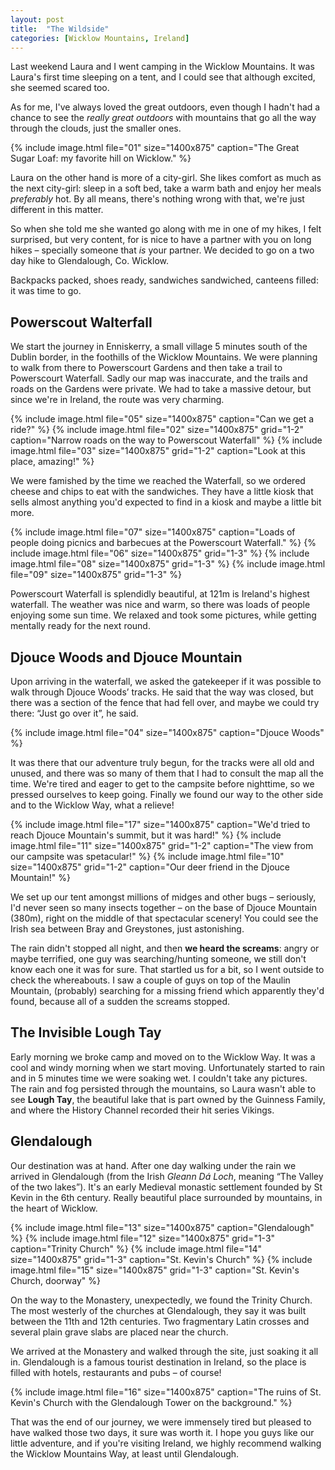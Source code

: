 ```yaml
---
layout: post
title:  "The Wildside"
categories: [Wicklow Mountains, Ireland]
---
```


Last weekend Laura and I went camping in the Wicklow Mountains. It was Laura's first time sleeping on a tent, and I could see that although excited, she seemed scared too.

As for me, I've always loved the great outdoors, even though I hadn't had a chance to see the *really great outdoors* with mountains that go all the way through the clouds, just the smaller ones.

<div class="gallery">
	{% include image.html file="01" size="1400x875" caption="The Great Sugar Loaf: my favorite hill on Wicklow." %}
</div>

Laura on the other hand is more of a city-girl. She likes comfort as much as the next city-girl: sleep in a soft bed, take a warm bath and enjoy her meals *preferably* hot. By all means, there's nothing wrong with that, we're just different in this matter.

So when she told me she wanted go along with me in one of my hikes, I felt surprised, but very content, for is nice to have a partner with you on long hikes – specially someone that *is* your partner. We decided to go on a two day hike to Glendalough, Co. Wicklow.

Backpacks packed, shoes ready, sandwiches sandwiched, canteens filled: it was time to go.

## Powerscout Walterfall

We start the journey in Enniskerry, a small village 5 minutes south of the Dublin border, in the foothills of the Wicklow Mountains. We were planning to walk from there to Powerscourt Gardens and then take a trail to Powerscourt Waterfall. Sadly our map was inaccurate, and the trails and roads on the Gardens were private. We had to take a massive detour, but since we're in Ireland, the route was very charming.

<div class="gallery">
	{% include image.html file="05" size="1400x875" caption="Can we get a ride?" %}
	{% include image.html file="02" size="1400x875" grid="1-2" caption="Narrow roads on the way to Powerscout Waterfall" %}
	{% include image.html file="03" size="1400x875" grid="1-2" caption="Look at this place, amazing!" %}
</div>

We were famished by the time we reached the Waterfall, so we ordered cheese and chips to eat with the sandwiches. They have a little kiosk that sells almost anything you'd expected to find in a kiosk and maybe a little bit more.

<div class="gallery">
	{% include image.html file="07" size="1400x875" caption="Loads of people doing picnics and barbecues at the Powerscourt Waterfall." %}
	{% include image.html file="06" size="1400x875" grid="1-3" %}
	{% include image.html file="08" size="1400x875" grid="1-3" %}
	{% include image.html file="09" size="1400x875" grid="1-3" %}
</div>

Powerscourt Waterfall is splendidly beautiful, at 121m is Ireland's highest waterfall. The weather was nice and warm, so there was loads of people enjoying some sun time. We relaxed and took some pictures, while getting mentally ready for the next round.

## Djouce Woods and Djouce Mountain

Upon arriving in the waterfall, we asked the gatekeeper if it was possible to walk through Djouce Woods’ tracks. He said that the way was closed, but there was a section of the fence that had fell over, and maybe we could try there: “Just go over it”, he said.

<div class="gallery">
	{% include image.html file="04" size="1400x875" caption="Djouce Woods" %}
</div>

It was there that our adventure truly begun, for the tracks were all old and unused, and there was so many of them that I had to consult the map all the time. We're tired and eager to get to the campsite before nighttime, so we pressed ourselves to keep going. Finally we found our way to the other side and to the Wicklow Way, what a relieve!

<div class="gallery">
	{% include image.html file="17" size="1400x875" caption="We'd tried to reach Djouce Mountain's summit, but it was hard!" %}
	{% include image.html file="11" size="1400x875" grid="1-2" caption="The view from our campsite was spetacular!" %}
	{% include image.html file="10" size="1400x875" grid="1-2" caption="Our deer friend in the Djouce Mountain!" %}
</div>

We set up our tent amongst millions of midges and other bugs – seriously, I'd never seen so many insects together – on the base of Djouce Mountain (380m),  right on the middle of that spectacular scenery! You could see the Irish sea between Bray and Greystones, just astonishing.

The rain didn't stopped all night, and then **we heard the screams**: angry or maybe terrified, one guy was searching/hunting someone, we still don't know each one it was for sure. That startled us for a bit, so I went outside to check the whereabouts. I saw a couple of guys on top of the Maulin Mountain, (probably) searching for a missing friend which apparently they'd found, because all of a sudden the screams stopped.

## The Invisible Lough Tay

Early morning we broke camp and moved on to the Wicklow Way. It was a cool and windy morning when we start moving. Unfortunately started to rain and in 5 minutes time we were soaking wet. I couldn't take any pictures. The rain and fog persisted through the mountains, so Laura wasn't able to see **Lough Tay**, the beautiful lake that is part owned by the Guinness Family, and where the History Channel recorded their hit series Vikings.

## Glendalough

Our destination was at hand. After one day walking under the rain we arrived in Glendalough (from the Irish *Gleann Dá Loch*, meaning “The Valley of the two lakes”). It's an early Medieval monastic settlement founded by St Kevin in the 6th century. Really beautiful place surrounded by mountains, in the heart of Wicklow.

<div class="gallery">
	{% include image.html file="13" size="1400x875" caption="Glendalough" %}
	{% include image.html file="12" size="1400x875" grid="1-3" caption="Trinity Church" %}
	{% include image.html file="14" size="1400x875" grid="1-3" caption="St. Kevin's Church" %}
	{% include image.html file="15" size="1400x875" grid="1-3" caption="St. Kevin's Church, doorway" %}
</div>

On the way to the Monastery, unexpectedly, we found the Trinity Church. The most westerly of the churches at Glendalough, they say it was built between the 11th and 12th centuries. Two fragmentary Latin crosses and several plain grave slabs are placed near the church.

We arrived at the Monastery and walked through the site, just soaking it all in. Glendalough is a famous tourist destination in Ireland, so the place is filled with hotels, restaurants and pubs – of course!

<div class="gallery">
	{% include image.html file="16" size="1400x875" caption="The ruins of St. Kevin's Church with the Glendalough Tower on the background." %}
</div>

That was the end of our journey, we were immensely tired but pleased to have walked those two days, it sure was worth it. I hope you guys like our little adventure, and if you're visiting Ireland, we highly recommend walking the Wicklow Mountains Way, at least until Glendalough.